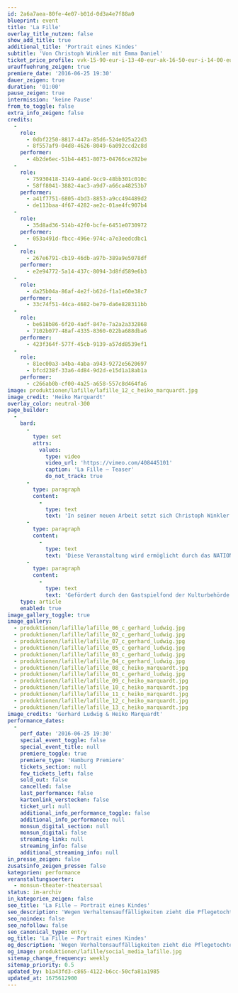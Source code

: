 ```yaml
---
id: 2a6a7aea-80fe-4e07-b01d-0d3a4e7f88a0
blueprint: event
title: 'La Fille'
overlay_title_nutzen: false
show_add_title: true
additional_title: 'Portrait eines Kindes'
subtitle: 'Von Christoph Winkler mit Emma Daniel'
ticket_price_profile: vvk-15-90-eur-i-13-40-eur-ak-16-50-eur-i-14-00-eur
urauffuehrung_zeigen: true
premiere_date: '2016-06-25 19:30'
dauer_zeigen: true
duration: '01:00'
pause_zeigen: true
intermission: 'keine Pause'
from_to_toggle: false
extra_info_zeigen: false
credits:
  -
    role:
      - 0dbf2250-8817-447a-85d6-524e025a22d3
      - 8f557af9-04d8-4626-8049-6a092ccd2c8d
    performer:
      - 4b2de6ec-51b4-4451-8073-04766ce282be
  -
    role:
      - 75930418-3149-4a0d-9cc9-48bb301c010c
      - 58ff8041-3882-4ac3-a9d7-a66ca48253b7
    performer:
      - a41f7751-6805-4bd3-8853-a9cc494489d2
      - de113baa-4f67-4282-ae2c-01ae4fc907b4
  -
    role:
      - 35d8ad36-514b-42f0-bcfe-6451e0730972
    performer:
      - 053a491d-fbcc-496e-974c-a7e3eedcdbc1
  -
    role:
      - 267e6791-cb19-46db-a97b-389a9e5078df
    performer:
      - e2e94772-5a14-437c-8094-3d8fd589e6b3
  -
    role:
      - da25b04a-86af-4e2f-b62d-f1a1e60e38c7
    performer:
      - 33c74f51-44ca-4682-be79-da6e828311bb
  -
    role:
      - be618b86-6f20-4adf-847e-7a2a2a332868
      - 7102b077-48af-4335-8360-022ba688dba6
    performer:
      - 423f364f-577f-45cb-9139-a57dd8539ef1
  -
    role:
      - 81ec00a3-a4ba-4aba-a943-9272e5620697
      - bfcd238f-33a6-4d84-9d2d-e15d1a18ab1a
    performer:
      - c266ab0b-cf00-4a25-a658-557c8d464fa6
image: produktionen/lafille/lafille_12_c_heiko_marquardt.jpg
image_credit: 'Heiko Marquardt'
overlay_color: neutral-300
page_builder:
  -
    bard:
      -
        type: set
        attrs:
          values:
            type: video
            video_url: 'https://vimeo.com/408445101'
            caption: 'La Fille – Teaser'
            do_not_track: true
      -
        type: paragraph
        content:
          -
            type: text
            text: 'In seiner neuen Arbeit setzt sich Christoph Winkler mit einem schmerzhaften Moment seines Lebens auseinander: wegen starker Verhaltensauffälligkeiten zog seine Pflegetochter früh zuhause aus, um in einer therapeutischen Wohneinrichtung einen besseren Umgang mit ihrer Bindungsstörung zu finden. Das bisherige Leben, der Traum von einer glücklichen Kleinfamilie, geriet aus den Fugen. Aus dem Versuch heraus, zu verstehen und zu akzeptieren rekonstruiert Christoph Winkler seinen, den väterlichen Blick, der zwischen Anteilnahme und Beobachtung changiert, um damit das Porträt eines Kindes zu zeichnen, das sich rüstet vor der Angst, zu viel Nähe zuzulassen.'
      -
        type: paragraph
        content:
          -
            type: text
            text: 'Diese Veranstaltung wird ermöglicht durch das NATIONALE PERFORMANCE NETZ im Rahmen der Gastspielförderung Tanz aus Mitteln der Beauftragten der Bundesregierung für Kultur- und Kunstministerien der Länder.'
      -
        type: paragraph
        content:
          -
            type: text
            text: 'Gefördert durch den Gastspielfond der Kulturbehörde Hamburg.'
    type: article
    enabled: true
image_gallery_toggle: true
image_gallery:
  - produktionen/lafille/lafille_06_c_gerhard_ludwig.jpg
  - produktionen/lafille/lafille_02_c_gerhard_ludwig.jpg
  - produktionen/lafille/lafille_07_c_gerhard_ludwig.jpg
  - produktionen/lafille/lafille_05_c_gerhard_ludwig.jpg
  - produktionen/lafille/lafille_03_c_gerhard_ludwig.jpg
  - produktionen/lafille/lafille_04_c_gerhard_ludwig.jpg
  - produktionen/lafille/lafille_08_c_heiko_marquardt.jpg
  - produktionen/lafille/lafille_01_c_gerhard_ludwig.jpg
  - produktionen/lafille/lafille_09_c_heiko_marquardt.jpg
  - produktionen/lafille/lafille_10_c_heiko_marquardt.jpg
  - produktionen/lafille/lafille_11_c_heiko_marquardt.jpg
  - produktionen/lafille/lafille_12_c_heiko_marquardt.jpg
  - produktionen/lafille/lafille_13_c_heiko_marquardt.jpg
image_credits: 'Gerhard Ludwig & Heiko Marquardt'
performance_dates:
  -
    perf_date: '2016-06-25 19:30'
    special_event_toggle: false
    special_event_title: null
    premiere_toggle: true
    premiere_type: 'Hamburg Premiere'
    tickets_section: null
    few_tickets_left: false
    sold_out: false
    cancelled: false
    last_performance: false
    kartenlink_verstecken: false
    ticket_url: null
    additional_info_performance_toggle: false
    additional_info_performance: null
    monsun_digital_section: null
    monsun_digital: false
    streaming-link: null
    streaming_info: false
    additional_streaming_info: null
in_presse_zeigen: false
zusatsinfo_zeigen_presse: false
kategorien: performance
veranstaltungsoerter:
  - monsun-theater-theatersaal
status: im-archiv
in_kategorien_zeigen: false
seo_title: 'La Fille – Portrait eines Kindes'
seo_description: 'Wegen Verhaltensauffälligkeiten zieht die Pflegetochter früh aus, um in einer therapeutischen Einrichtung einen Umgang mit ihrer Bindungsstörung zu finden.'
seo_noindex: false
seo_nofollow: false
seo_canonical_type: entry
og_title: 'La Fille – Portrait eines Kindes'
og_description: 'Wegen Verhaltensauffälligkeiten zieht die Pflegetochter früh aus, um in einer therapeutischen Einrichtung einen Umgang mit ihrer Bindungsstörung zu finden.'
og_image: produktionen/lafille/social_media_lafille.jpg
sitemap_change_frequency: weekly
sitemap_priority: 0.5
updated_by: b1a43fd3-c865-4122-b6cc-50cfa81a1985
updated_at: 1675612900
---
```

